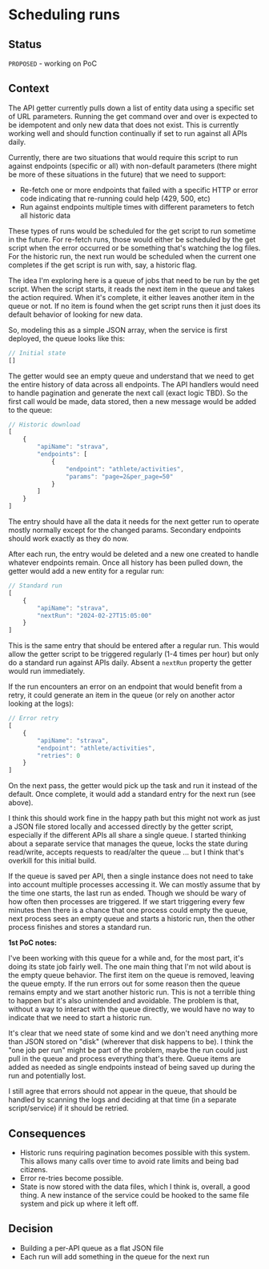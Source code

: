 # Scheduling runs

## Status

`PROPOSED` - working on PoC

## Context

The API getter currently pulls down a list of entity data using a specific set of URL parameters. Running the get command over and over is expected to be idempotent and only new data that does not exist. This is currently working well and should function continually if set to run against all APIs daily.

Currently, there are two situations that would require this script to run against endpoints (specific or all) with non-default parameters (there might be more of these situations in the future) that we need to support:

- Re-fetch one or more endpoints that failed with a specific HTTP or error code indicating that re-running could help (429, 500, etc)
- Run against endpoints multiple times with different parameters to fetch all historic data

These types of runs would be scheduled for the get script to run sometime in the future. For re-fetch runs, those would either be scheduled by the get script when the error occurred or be something that's watching the log files. For the historic run, the next run would be scheduled when the current one completes if the get script is run with, say, a historic flag.

The idea I'm exploring here is a queue of jobs that need to be run by the get script. When the script starts, it reads the next item in the queue and takes the action required. When it's complete, it either leaves another item in the queue or not. If no item is found when the get script runs then it just does its default behavior of looking for new data.

So, modeling this as a simple JSON array, when the service is first deployed, the queue looks like this:

```js
// Initial state
[]
```

The getter would see an empty queue and understand that we need to get the entire history of data across all endpoints. The API handlers would need to handle pagination and generate the next call (exact logic TBD). So the first call would be made, data stored, then a new message would be added to the queue:

```js
// Historic download
[
	{
		"apiName": "strava",
		"endpoints": [
			{
				"endpoint": "athlete/activities",
				"params": "page=2&per_page=50"
			}
		]
	}
]
```

The entry should have all the data it needs for the next getter run to operate mostly normally except for the changed params. Secondary endpoints should work exactly as they do now. 

After each run, the entry would be deleted and a new one created to handle whatever endpoints remain. Once all history has been pulled down, the getter would add a new entity for a regular run:

```js
// Standard run
[
	{
		"apiName": "strava",
		"nextRun": "2024-02-27T15:05:00"
	}
]
```

This is the same entry that should be entered after a regular run. This would allow the getter script to be triggered regularly (1-4 times per hour) but only do a standard run against APIs daily. Absent a `nextRun` property the getter would run immediately.

If the run encounters an error on an endpoint that would benefit from a retry, it could generate an item in the queue (or rely on another actor looking at the logs):

```js
// Error retry
[
	{
		"apiName": "strava",
		"endpoint": "athlete/activities",
		"retries": 0
	}
]
```

On the next pass, the getter would pick up the task and run it instead of the default. Once complete, it would add a standard entry for the next run (see above). 

I think this should work fine in the happy path but this might not work as just a JSON file stored locally and accessed directly by the getter script, especially if the different APIs all share a single queue. I started thinking about a separate service that manages the queue, locks the state during read/write, accepts requests to read/alter the queue ... but I think that's overkill for this initial build. 

If the queue is saved per API, then a single instance does not need to take into account multiple processes accessing it. We can mostly assume that by the time one starts, the last run as ended. Though we should be wary of how often then processes are triggered. If we start triggering every few minutes then there is a chance that one process could empty the queue, next process sees an empty queue and starts a historic run, then the other process finishes and stores a standard run. 

**1st PoC notes:**

I've been working with this queue for a while and, for the most part, it's doing its state job fairly well. The one main thing that I'm not wild about is the empty queue behavior. The first item on the queue is removed, leaving the queue empty. If the run errors out for some reason then the queue remains empty and we start another historic run. This is not a terrible thing to happen but it's also unintended and avoidable. The problem is that, without a way to interact with the queue directly, we would have no way to indicate that we need to start a historic run. 

It's clear that we need state of some kind and we don't need anything more than JSON stored on "disk" (wherever that disk happens to be). I think the "one job per run" might be part of the problem, maybe the run could just pull in the queue and process everything that's there. Queue items are added as needed as single endpoints instead of being saved up during the run and potentially lost.

I still agree that errors should not appear in the queue, that should be handled by scanning the logs and deciding at that time (in a separate script/service) if it should be retried.

## Consequences

- Historic runs requiring pagination becomes possible with this system. This allows many calls over time to avoid rate limits and being bad citizens. 
- Error re-tries become possible.
- State is now stored with the data files, which I think is, overall, a good thing. A new instance of the service could be hooked to the same file system and pick up where it left off. 

## Decision

- Building a per-API queue as a flat JSON file
- Each run will add something in the queue for the next run
